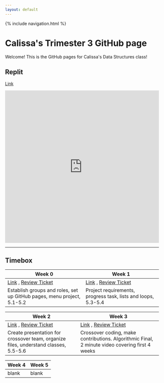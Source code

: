 ```yaml
---
layout: default
---
```


{% include navigation.html %}

# Calissa's Trimester 3 GitHub page

Welcome! This is the GitHub pages for Calissa's Data Structures class!

## Replit
[Link](https://replit.com/@CalissaTyrrell/CalissaTri3Repo#.replit)

<iframe frameborder="0" width="100%" height="500px" src="https://replit.com/@CalissaTyrrell/CalissaTri3Repo?lite=true"  >

</iframe>

***

## Timebox

| Week 0 | Week 1 |
| ---- | ----- |
| [Link](https://calissat.github.io/CalissaTri3Repo/week0)  ,  [Review Ticket](https://github.com/CalissaT/CalissaTri3Repo/issues/1)| [Link](https://calissat.github.io/CalissaTri3Repo/week1)  ,   [Review Ticket](https://github.com/CalissaT/CalissaTri3Repo/issues/2) |
| Establish groups and roles, set up GitHub pages, menu project, 5.1-5.2| Project requirements, progress task, lists and loops, 5.3-5.4 |

| Week 2 | Week 3 |
| ---- | ----- |
| [Link](https://calissat.github.io/CalissaTri3Repo/week2)  ,  [Review Ticket](https://github.com/CalissaT/CalissaTri3Repo/issues/3)|[Link](https://calissat.github.io/CalissaTri3Repo/week3)  ,  [Review Ticket](https://github.com/CalissaT/CalissaTri3Repo/issues/4) |
| Create presentation for crossover team, organize files, understand classes, 5.5-5.6| Crossover coding, make contributions. Algorithmic Final, 2 minute video covering first 4 weeks |

| Week 4 | Week 5 |
| ---- | ---- |
| blank | blank |
